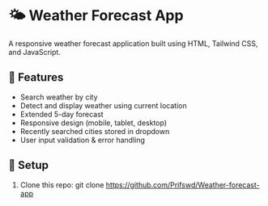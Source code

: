 # 🌤️ Weather Forecast App

A responsive weather forecast application built using HTML, Tailwind CSS, and JavaScript.

## 📌 Features
- Search weather by city
- Detect and display weather using current location
- Extended 5-day forecast
- Responsive design (mobile, tablet, desktop)
- Recently searched cities stored in dropdown
- User input validation & error handling

## 🚀 Setup
1. Clone this repo:
   git clone https://github.com/Prifswd/Weather-forecast-app
